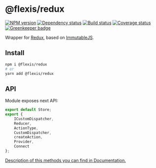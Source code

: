 # @flexis/redux

[![NPM version][npm]][npm-url]
[![Dependency status][deps]][deps-url]
[![Build status][build]][build-url]
[![Coverage status][coverage]][coverage-url]
[![Greenkeeper badge][greenkeeper]][greenkeeper-url]

[npm]: https://img.shields.io/npm/v/%40flexis/redux.svg
[npm-url]: https://npmjs.com/package/@flexis/redux

[deps]: https://david-dm.org/TrigenSoftware/flexis-redux.svg
[deps-url]: https://david-dm.org/TrigenSoftware/flexis-redux

[build]: http://img.shields.io/travis/TrigenSoftware/flexis-redux.svg
[build-url]: https://travis-ci.org/TrigenSoftware/flexis-redux

[coverage]: https://img.shields.io/coveralls/TrigenSoftware/flexis-redux.svg
[coverage-url]: https://coveralls.io/r/TrigenSoftware/flexis-redux

[greenkeeper]: https://badges.greenkeeper.io/TrigenSoftware/flexis-redux.svg
[greenkeeper-url]: https://greenkeeper.io/

Wrapper for [Redux](https://github.com/reactjs/redux), based on [ImmutableJS](https://github.com/facebook/immutable-js/).

## Install

```sh
npm i @flexis/redux
# or
yarn add @flexis/redux
```

## API

Module exposes next API:

```js
export default Store;
export {
	ICustomDispatcher,
	Reducer,
	ActionType,
	CustomDispatcher,
	createAction,
	Provider,
	Connect
};
```

[Description of this methods you can find in Documentation.](https://trigensoftware.github.io/flexis-redux/index.html)
